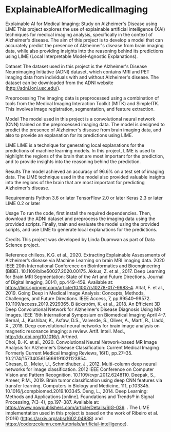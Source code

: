 # ExplainableAIforMedicalImaging
Explainable AI for Medical Imaging: Study on Alzheimer's Disease using LIME
This project explores the use of explainable artificial intelligence (XAI) techniques for medical imaging analysis, specifically in the context of Alzheimer's disease. The aim of this project is to develop a model that can accurately predict the presence of Alzheimer's disease from brain imaging data, while also providing insights into the reasoning behind its predictions using LIME (Local Interpretable Model-Agnostic Explanations).

Dataset
The dataset used in this project is the Alzheimer's Disease Neuroimaging Initiative (ADNI) dataset, which contains MRI and PET imaging data from individuals with and without Alzheimer's disease. The dataset can be downloaded from the ADNI website (http://adni.loni.usc.edu/).

Preprocessing
The imaging data is preprocessed using a combination of tools from the Medical Imaging Interaction Toolkit (MITK) and SimpleITK. This involves image registration, segmentation, and feature extraction.

Model
The model used in this project is a convolutional neural network (CNN) trained on the preprocessed imaging data. The model is designed to predict the presence of Alzheimer's disease from brain imaging data, and also to provide an explanation for its predictions using LIME.

LIME
LIME is a technique for generating local explanations for the predictions of machine learning models. In this project, LIME is used to highlight the regions of the brain that are most important for the prediction, and to provide insights into the reasoning behind the prediction.

Results
The model achieved an accuracy of 96.6% on a test set of imaging data. The LIME technique used in the model also provided valuable insights into the regions of the brain that are most important for predicting Alzheimer's disease.

Requirements
Python 3.6 or later
TensorFlow 2.0 or later
Keras 2.3 or later
LIME 0.2 or later

Usage
To run the code, first install the required dependencies. Then, download the ADNI dataset and preprocess the imaging data using the provided scripts. Finally, train and evaluate the model using the provided scripts, and use LIME to generate local explanations for the predictions.

Credits
This project was developed by Linda Duamwan as part of Data Science project. 

Reference
chilleos, K.G. et al., 2020. Extracting Explainable Assessments of Alzheimer’s disease via Machine Learning on brain MRI imaging data. 2020 IEEE 20th International Conference on Bioinformatics and Bioengineering (BIBE). 10.1109/bibe50027.2020.00175. 
Akkus, Z. et al., 2017. Deep Learning for Brain MRI Segmentation: State of the Art and Future Directions. Journal of Digital Imaging, 30(4), pp.449–459. Available at: https://link.springer.com/article/10.1007/s10278-017-9983-4. 
Altaf, F. et al., 2019. Going Deep in Medical Image Analysis: Concepts, Methods, Challenges, and Future Directions. IEEE Access, 7, pp.99540–99572. 10.1109/access.2019.2929365. 
B äckström, K. et al., 2018. An Efficient 3D Deep Convolutional Network for Alzheimer’s Disease Diagnosis Using MR Images. IEEE 15th International Symposium on Biomedical Imaging April 4-7. 
Bernal, J., Kushibar, K., Asfaw, D.S., Valverde, S., Oliver, A., Martí, R., Lladó, X., 2018. Deep convolutional neural networks for brain image analysis on magnetic resonance imaging: a review. Artif. Intell. Med., http://dx.doi.org/10.1016/j. Artmed.  
Choi, B.-K. et al., 2020. Convolutional Neural Network-based MR Image Analysis for Alzheimer’s Disease Classification: Current Medical Imaging Formerly Current Medical Imaging Reviews, 16(1), pp.27–35. 10.2174/1573405615666191021123854.  
Ciresan, D., Meier, U., Schmidhuber, J., 2012. Multi-column deep neural networks for image classification. 2012 IEEE Conference on Computer Vision and Pattern Recognition. 10.1109/cvpr.2012.6248110. 
Deepak, S., Ameer, P.M., 2019. Brain tumor classification using deep CNN features via transfer learning. Computers in Biology and Medicine, 111, p.103345. 10.1016/j.compbiomed.2019.103345. 
Deng, L., 2014. Deep Learning: Methods and Applications [online]. Foundations and Trends® in Signal Processing, 7(3-4), pp.197–387. Available at: https://www.nowpublishers.com/article/Details/SIG-039. 
. 
The LIME implementation used in this project is based on the work of Ribeiro et al. (2016) (https://arxiv.org/abs/1602.04938) and https://coderzcolumn.com/tutorials/artificial-intelligence).

